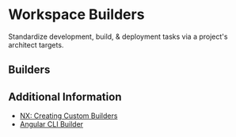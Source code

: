 # Workspace Builders

Standardize development, build, & deployment tasks via a project's architect targets.

## Builders

## Additional Information

- [NX: Creating Custom Builders](https://nx.dev/latest/angular/workspace/executors/creating-custom-builders)
- [Angular CLI Builder](https://angular.io/guide/cli-builder)
